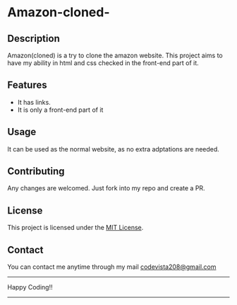 # Amazon-cloned-

## Description
 Amazon(cloned) is a try to clone the amazon website. This project aims to have my ability in html and css checked in the front-end part of it.

## Features
- It has links.
- It is only a front-end part of it

## Usage
It can be used as the normal website, as no extra adptations are needed.

## Contributing
 Any changes are welcomed. Just fork into my repo and create a PR.

## License
This project is licensed under the [MIT License](LICENSE).

## Contact
You can contact me anytime through my mail
codevista208@gmail.com

--------

Happy Coding!!

--------
